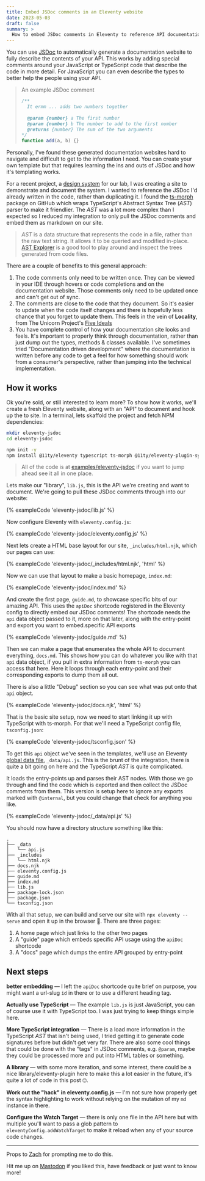 ```yaml
---
title: Embed JSDoc comments in an Eleventy website
date: 2023-05-03
draft: false
summary: >
  How to embed JSDoc comments in Eleventy to reference API documentation rather than duplicate it.
---
```


You can use [JSDoc](https://jsdoc.app/) to automatically generate a documentation website to fully describe the contents of your API. This works by adding special comments around your JavaScript or TypeScript code that describe the code in more detail. For JavaScript you can even describe the types to better help the people using your API.

> An example JSDoc comment
>
> ```js
> /**
>   It ermm ... adds two numbers together
>   
>   @param {number} a The first number
>   @param {number} b The number to add to the first number
>   @returns {number} The sum of the two arguments
> */
> function add(a, b) {}
> ```

Personally, I've found these generated documentation websites hard to navigate and difficult to get to the information I need. You can create your own template but that requires learning the ins and outs of JSDoc and how it's templating works.

For a recent project, a [design system](https://alembic.openlab.dev/) for our lab, I was creating a site to demonstrate and document the system. I wanted to reference the JSDoc I'd already written in the code, rather than duplicating it. I found the [ts-morph](https://github.com/dsherret/ts-morph) package on GitHub which wraps TypeScript's Abstract Syntax Tree (_AST_) parser to make it friendlier. The _AST_ was a lot more complex than I expected so I reduced my integration to only pull the JSDoc comments and embed them as markdown on our site.

> _AST_ is a data structure that represents the code in a file, rather than the raw text string. It allows it to be queried and modified in-place. [AST Explorer](https://astexplorer.net/) is a good tool to play around and inspect the trees generated from code files.

There are a couple of benefits to this general approach:

1. The code comments only need to be written once. They can be viewed in your IDE through hovers or code completions and on the documentation website. Those comments only need to be updated once and can't get out of sync.
2. The comments are close to the code that they document. So it's easier to update when the code itself changes and there is hopefully less chance that you forget to update them. This feels in the vein of **Locality**, from The Unicorn Project's [Five Ideals](https://itrevolution.com/articles/five-ideals-of-devops/)
3. You have complete control of how your documentation site looks and feels. It's important to properly think through documentation, rather than just dump out the types, methods & classes available. I've sometimes tried "Documentation driven development" where the documentation is written before any code to get a feel for how something should work from a consumer's perspective, rather than jumping into the technical implementation.

## How it works

Ok you're sold, or still interested to learn more? To show how it works, we'll create a fresh Eleventy website, along with an "API" to document and hook up the to site. In a terminal, lets skaffold the project and fetch NPM dependencies:

```bash
mkdir eleventy-jsdoc
cd eleventy-jsdoc

npm init -y
npm install @11ty/eleventy typescript ts-morph @11ty/eleventy-plugin-syntaxhighlight markdown-it slugify
```

> All of the code is at [examples/eleventy-jsdoc](https://github.com/robb-j/r0b-blog/tree/main/examples/eleventy-jsdoc) if you want to jump ahead see it all in one place.

Lets make our "library", `lib.js`, this is the API we're creating and want to document. We're going to pull these JSDoc comments through into our website:

{% exampleCode 'eleventy-jsdoc/lib.js' %}

Now configure Eleventy with `eleventy.config.js`:

{% exampleCode 'eleventy-jsdoc/eleventy.config.js' %}

Next lets create a HTML base layout for our site, `_includes/html.njk`, which our pages can use:

{% exampleCode 'eleventy-jsdoc/_includes/html.njk', 'html' %}

Now we can use that layout to make a basic homepage, `index.md`:

{% exampleCode 'eleventy-jsdoc/index.md' %}

And create the first page, `guide.md`, to showcase specific bits of our amazing API.
This uses the `apiDoc` shortcode registered in the Eleventy config to directly embed our JSDoc comments!
The shortcode needs the `api` data object passed to it, more on that later, along with the entry-point and export you want to embed.specific API exports

{% exampleCode 'eleventy-jsdoc/guide.md' %}

Then we can make a page that enumerates the whole API to document everything, `docs.md`.
This shows how you can do whatever you like with that `api` data object, if you pull in extra information from `ts-morph` you can access that here.
Here it loops through each entry-point and their corresponding exports to dump them all out.

There is also a little "Debug" section so you can see what was put onto that `api` object.

{% exampleCode 'eleventy-jsdoc/docs.njk', 'html' %}

That is the basic site setup, now we need to start linking it up with TypeScript with ts-morph. For that we'll need a TypeScript config file, `tsconfig.json`:

{% exampleCode 'eleventy-jsdoc/tsconfig.json' %}

To get this `api` object we've seen in the templates, we'll use an Eleventy [global data file](https://www.11ty.dev/docs/data-global/), `_data/api.js`. This is the brunt of the integration, there is quite a bit going on here and the TypeScript _AST_ is quite complicated.

It loads the entry-points up and parses their AST nodes. With those we go through and find the code which is exported and then collect the JSDoc comments from them. This version is setup here to ignore any exports marked with `@internal`, but you could change that check for anything you like.

{% exampleCode 'eleventy-jsdoc/_data/api.js' %}

You should now have a directory structure something like this:

```
.
├── _data
│   └── api.js
├── _includes
│   └── html.njk
├── docs.njk
├── eleventy.config.js
├── guide.md
├── index.md
├── lib.js
├── package-lock.json
├── package.json
└── tsconfig.json
```

With all that setup, we can build and serve our site with `npx eleventy --serve` and open it up in the browser 🥳.
There are three pages:

1. A home page which just links to the other two pages
2. A "guide" page which embeds specific API usage using the `apiDoc` shortcode
3. A "docs" page which dumps the entire API grouped by entry-point

## Next steps

**better embedding** — I left the `apiDoc` shortcode quite brief on purpose, you might want a url-slug `id` in there or to use a different heading tag.

**Actually use TypeScript** — The example `lib.js` is just JavaScript, you can of course use it with TypeScript too. I was just trying to keep things simple here.

**More TypeScript integration** — There is a load more information in the TypeScript _AST_ that isn't being used, I tried getting it to generate code signatures before but didn't get very far. There are also some cool things that could be done with the "tags" in JSDoc comments, e.g. `@param`, maybe they could be processed more and put into HTML tables or something.

**A library** — with some more iteration, and some interest, there could be a nice library/eleventy-plugin here to make this a lot easier in the future, it's quite a lot of code in this post 🙄.

**Work out the "hack" in eleventy.config.js** — I'm not sure how properly get the syntax highlighting to work without relying on the mutation of my `md` instance in there.

**Configure the Watch Target** — there is only one file in the API here but with multiple you'll want to pass a glob pattern to `eleventyConfig.addWatchTarget` to make it reload when any of your source code changes.

---

Props to [Zach](https://fosstodon.org/@eleventy/110300521096431755) for prompting me to do this.

Hit me up on [Mastodon](https://hyem.tech/@rob) if you liked this, have feedback or just want to know more!
